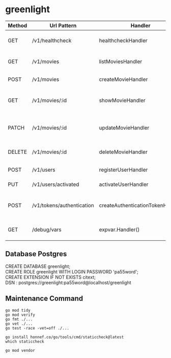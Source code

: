 # greenlight

|Method | Url Pattern |  Handler |  Action | Permission |
|---|---|---|---|---|
| GET | /v1/healthcheck | healthcheckHandler | Show application information  | |
| GET | /v1/movies | listMoviesHandler | Show the details of all movies  | movies:read |
| POST | /v1/movies | createMovieHandler | Create a new movie  | movies:write|
| GET | /v1/movies/:id | showMovieHandler | Show the details of a specific movie |movies:read |
| PATCH | /v1/movies/:id | updateMovieHandler | Update the details of a specific movie |  movies:write |
| DELETE | /v1/movies/:id | deleteMovieHandler | Delete a specific movie   | movies:write|
| POST | /v1/users | registerUserHandler | Register a new user  | |
| PUT | /v1/users/activated | activateUserHandler | Activate a specific user |  |
| POST | /v1/tokens/authentication | createAuthenticationTokenHandler | Generate a new authentication token  | |
| GET | /debug/vars | expvar.Handler() | Display application metrics  | |

## Database Postgres

CREATE DATABASE greenlight;  
CREATE ROLE greenlight WITH LOGIN PASSWORD 'pa55word';  
CREATE EXTENSION IF NOT EXISTS citext;  
DSN : postgres://greenlight:pa55word@localhost/greenlight

## Maintenance Command


```    
go mod tidy
go mod verify  
go fmt ./...  
go vet ./...
go test -race -vet=off ./...

go install honnef.co/go/tools/cmd/staticcheck@latest
which staticcheck

go mod vendor
   
```
